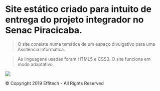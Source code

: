 # Site estático criado para intuito de entrega do projeto integrador no Senac Piracicaba.

> O site consiste numa temática de um espaço divulgativo para uma Assitência Informática.

> As linguagens usadas foram HTML5 e CSS3. O site funciona em modo adaptativo.

<img src="https://i.ibb.co/2kk3mTq/ezgif-4-7f77006df8.gif">

© Copyright 2019 Effitech - All Rights Reserved
